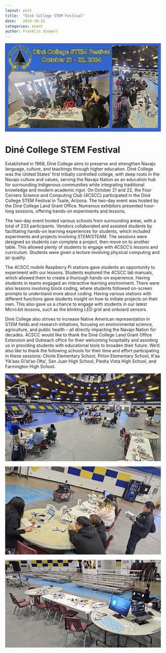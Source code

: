 ```yaml
---
layout: post
title:  "Diné College STEM Festival"
date:   2024-10-22
categories: event
author: Franklin Stewart
---
```

![Diné College STEM Festival](/images/2024-10-22-dine-college-stem-fest/dine-college-stem-fest-00.png)

# Diné College STEM Festival

Established in 1968, Diné College aims to preserve and strengthen Navajo language, culture, and teachings through higher education.  Diné College was the United States’ first tribally controlled college, with deep roots in the Navajo culture and values, serving the Navajo Nation as an education hub for surrounding Indigenous communities while integrating traditional knowledge and modern academic rigor.  On October 21 and 22, the Four Corners Science and Computing Club (4CSCC) participated in the Diné College STEM Festival in Tsaile, Arizona.  The two-day event was hosted by the Diné College Land Grant Office.  Numerous exhibitors presented hour-long sessions, offering hands-on experiments and lessons,  

The two-day event hosted various schools from surrounding areas, with a total of 233 participants.  Vendors collaborated and assisted students by facilitating hands-on learning experiences for students, which included experiments and projects involving STEM/STEAM.  The sessions were designed so students can complete a project, then move on to another table.  This allowed plenty of students to engage with 4CSCC’s lessons and curriculum.  Students were given a lecture involving physical computing and air quality.  

The 4CSCC mobile Raspberry Pi stations gave students an opportunity to experiment with our lessons.  Students explored the 4CSCC lab manuals, which allowed them to create a thorough hands-on experience.  Having students in teams engaged an interactive learning environment.  There were also lessons involving block coding, where students followed on-screen prompts to understand more about coding.  Having various stations with different functions gave students insight on how to initiate projects on their own.  This also gave us a chance to engage with students in our latest Micro:bit lessons, such as the blinking LED grid and onboard sensors.

Diné College also strives to increase Native American representation in STEM fields and research initiatives, focusing on environmental science, agriculture, and public health – all directly impacting the Navajo Nation for decades.  4CSCC would like to thank the Diné College Land Grant Office Extension and Outreach office for their welcoming hospitality and assisting us in providing students with educational tools to broaden their future.  We’d also like to thank the following schools for their time and effort participating in these sessions: Chinle Elementary School, Piñon Elementary School, K’aa Yik’aas Gi’at’ao Ołta', San Juan High School, Piedra Vista High School, and Farmington High School.

![Diné College STEM Festival](/images/2024-10-22-dine-college-stem-fest/dine-college-stem-fest-01.png)

![Diné College STEM Festival](/images/2024-10-22-dine-college-stem-fest/dine-college-stem-fest-02.png)

![Diné College STEM Festival](/images/2024-10-22-dine-college-stem-fest/dine-college-stem-fest-03.png)